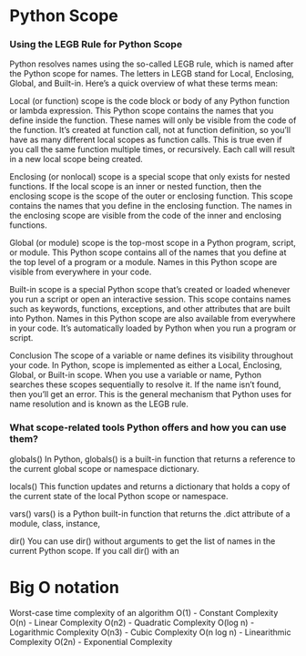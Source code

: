 # Python Scope
### Using the LEGB Rule for Python Scope
Python resolves names using the so-called LEGB rule, which is named after the Python scope for names. The letters in LEGB stand for Local, Enclosing, Global, and Built-in. Here’s a quick overview of what these terms mean:

Local (or function) scope is the code block or body of any Python function or lambda expression. This Python scope contains the names that you define inside the function. These names will only be visible from the code of the function. It’s created at function call, not at function definition, so you’ll have as many different local scopes as function calls. This is true even if you call the same function multiple times, or recursively. Each call will result in a new local scope being created.

Enclosing (or nonlocal) scope is a special scope that only exists for nested functions. If the local scope is an inner or nested function, then the enclosing scope is the scope of the outer or enclosing function. This scope contains the names that you define in the enclosing function. The names in the enclosing scope are visible from the code of the inner and enclosing functions.

Global (or module) scope is the top-most scope in a Python program, script, or module. This Python scope contains all of the names that you define at the top level of a program or a module. Names in this Python scope are visible from everywhere in your code.

Built-in scope is a special Python scope that’s created or loaded whenever you run a script or open an interactive session. This scope contains names such as keywords, functions, exceptions, and other attributes that are built into Python. Names in this Python scope are also available from everywhere in your code. It’s automatically loaded by Python when you run a program or script.

Conclusion 
The scope of a variable or name defines its visibility throughout your code. In Python, scope is implemented as either a Local, Enclosing, Global, or Built-in scope. When you use a variable or name, Python searches these scopes sequentially to resolve it. If the name isn’t found, then you’ll get an error. This is the general mechanism that Python uses for name resolution and is known as the LEGB rule.

### What scope-related tools Python offers and how you can use them?
globals() In Python, globals() is a built-in function that returns a reference to the current global scope or namespace dictionary.

locals() This function updates and returns a dictionary that holds a copy of the current state of the local Python scope or namespace.

vars() vars() is a Python built-in function that returns the .dict attribute of a module, class, instance,

dir() You can use dir() without arguments to get the list of names in the current Python scope. If you call dir() with an 

# Big O notation 
Worst-case time complexity of an algorithm
O(1) - Constant Complexity
O(n) - Linear Complexity
O(n2) - Quadratic Complexity
O(log n) - Logarithmic Complexity
O(n3) - Cubic Complexity
O(n log n) - Linearithmic Complexity
O(2n) - Exponential Complexity
